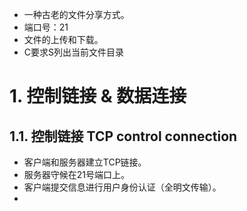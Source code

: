 - 一种古老的文件分享方式。
- 端口号：21
- 文件的上传和下载。
- C要求S列出当前文件目录
# 1. 控制链接 & 数据连接
## 1.1. 控制链接 TCP control connection
- 客户端和服务器建立TCP链接。
- 服务器守候在21号端口上。
- 客户端提交信息进行用户身份认证（全明文传输）。
- 
